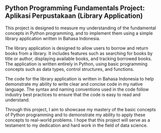 ## Python Programming Fundamentals Project: Aplikasi Perpustakaan (Library Application)

This project is designed to measure my understanding of the fundamental concepts in Python programming, and to implement them using a simple library application written in Bahasa Indonesia.

The library application is designed to allow users to borrow and return books from a library. It includes features such as searching for books by title or author, displaying available books, and tracking borrowed books. The application is written entirely in Python, using basic programming concepts such as data types, control structures, and functions.

The code for the library application is written in Bahasa Indonesia to help demonstrate my ability to write clear and concise code in my native language. The syntax and naming conventions used in the code follow industry best practices to ensure that the code is easy to read and understand.

Through this project, I aim to showcase my mastery of the basic concepts of Python programming and to demonstrate my ability to apply these concepts to real-world problems. I hope that this project will serve as a testament to my dedication and hard work in the field of data science.
